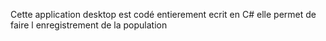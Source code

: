 Cette application desktop est codé entierement ecrit en C# elle permet de faire l enregistrement de la population
